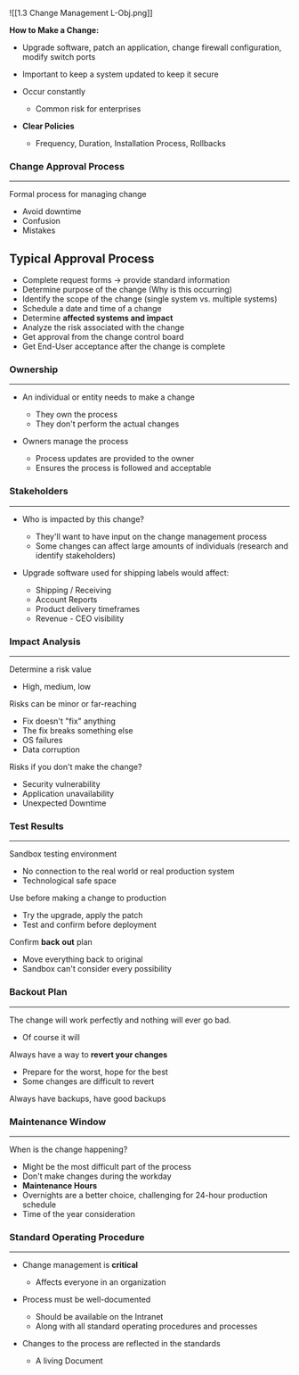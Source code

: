 ![[1.3 Change Management L-Obj.png]]


**How to Make a Change:**
- Upgrade software, patch an application, change firewall configuration, modify switch ports
- Important to keep a system updated to keep it secure
- Occur constantly
	- Common risk for enterprises

- **Clear Policies**
	- Frequency, Duration, Installation Process, Rollbacks


### Change Approval Process
------
Formal process for managing change
- Avoid downtime
- Confusion
- Mistakes

**Typical Approval Process**
--------
- Complete request forms -> provide standard information
- Determine purpose of the change (Why is this occurring)
- Identify the scope of the change (single system vs. multiple systems)
- Schedule a date and time of a change
- Determine **affected systems and impact**
- Analyze the risk associated with the change
- Get approval from the change control board
- Get End-User acceptance after the change is complete



### Ownership
-------
- An individual or entity needs to make a change
	- They own the process
	- They don't perform the actual changes

- Owners manage the process
	- Process updates are provided to the owner
	- Ensures the process is followed and acceptable



### Stakeholders
-------
- Who is impacted by this change?
	- They'll want to have input on the change management process
	- Some changes can affect large amounts of individuals (research and identify stakeholders)

- Upgrade software used for shipping labels would affect:
	- Shipping / Receiving
	- Account Reports
	- Product delivery timeframes
	- Revenue - CEO visibility


### Impact Analysis
--------
Determine a risk value
- High, medium, low

Risks can be minor or far-reaching
- Fix doesn't "fix" anything
- The fix breaks something else
- OS failures
- Data corruption

Risks if you don't make the change?
- Security vulnerability
- Application unavailability 
- Unexpected Downtime



### Test Results
--------
Sandbox testing environment
- No connection to the real world or real production system
- Technological safe space

Use before making a change to production
- Try the upgrade, apply the patch
- Test and confirm before deployment

Confirm **back** **out** plan
- Move everything back to original
- Sandbox can't consider every possibility



### Backout Plan
-------
The change will work perfectly and nothing will ever go bad.
- Of course it will

Always have a way to **revert your changes**
- Prepare for the worst, hope for the best
- Some changes are difficult to revert

Always have backups, have good backups



### Maintenance Window
-----
When is the change happening?
- Might be the most difficult part of the process
- Don't make changes during the workday
- **Maintenance Hours**
- Overnights are a better choice, challenging for 24-hour production schedule
- Time of the year consideration



### Standard Operating Procedure
-----------
- Change management is **critical**
	- Affects everyone in an organization

- Process must be well-documented
	- Should be available on the Intranet
	- Along with all standard operating procedures and processes

- Changes to the process are reflected in the standards
	- A living Document


